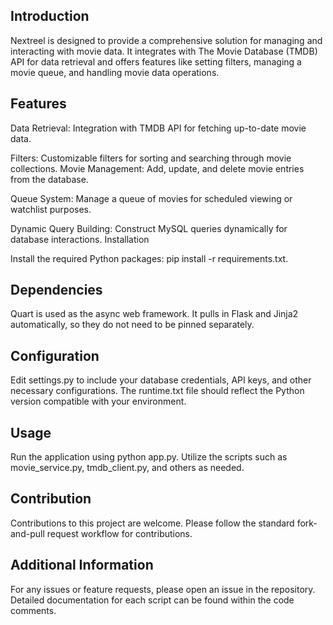 ## Introduction
Nextreel is designed to provide a comprehensive solution for managing and interacting with movie data. It integrates with The Movie Database (TMDB) API for data retrieval and offers features like setting filters, managing a movie queue, and handling movie data operations.

## Features
Data Retrieval: Integration with TMDB API for fetching up-to-date movie data.

Filters: Customizable filters for sorting and searching through movie collections.
Movie Management: Add, update, and delete movie entries from the database.

Queue System: Manage a queue of movies for scheduled viewing or watchlist purposes.

Dynamic Query Building: Construct MySQL queries dynamically for database interactions.
Installation

Install the required Python packages: pip install -r requirements.txt.
## Dependencies
Quart is used as the async web framework. It pulls in Flask and Jinja2 automatically, so they do not need to be pinned separately.

## Configuration
Edit settings.py to include your database credentials, API keys, and other necessary configurations.
The runtime.txt file should reflect the Python version compatible with your environment.

## Usage
Run the application using python app.py.
Utilize the scripts such as movie_service.py, tmdb_client.py, and others as needed.

## Contribution
Contributions to this project are welcome. Please follow the standard fork-and-pull request workflow for contributions.

## Additional Information
For any issues or feature requests, please open an issue in the repository.
Detailed documentation for each script can be found within the code comments.